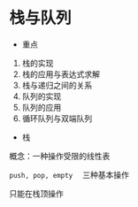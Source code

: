 # 栈与队列

- 重点

1. 栈的实现
2. 栈的应用与表达式求解
3. 栈与递归之间的关系
4. 队列的实现
5. 队列的应用
6. 循环队列与双端队列

- 栈

概念：一种操作受限的线性表

`push, pop, empty`&emsp; 三种基本操作

只能在栈顶操作
